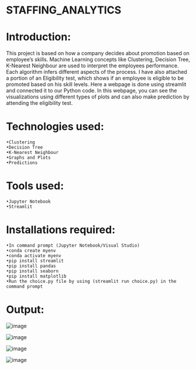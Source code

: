# STAFFING_ANALYTICS

# Introduction:
 This project is based on how a company decides about promotion based on employee’s skills. Machine Learning concepts like Clustering, Decision Tree, K-Nearest Neighbour are used to interpret the employees performance. Each algorithm infers different aspects of the process. I have also attached a portion of an Eligibility test, which shows if an employee is eligible to be promoted based on his skill levels.
 Here a webpage is done using streamlit and connected it to our Python code. In this webpage, you can see the visualizations using different types of plots and can also make prediction by attending the eligibility test. 
  
# Technologies used:
	•Clustering
	•Decision Tree
	•K-Nearest Neighbour
	•Graphs and Plots 
	•Predictions

# Tools used:
	•Jupyter Notebook
	•Streamlit

# Installations required:
	•In command prompt (Jupyter Notebook/Visual Studio)
	•conda create myenv
	•conda activate myenv 
	•pip install streamlit
	•pip install pandas
	•pip install seaborn
	•pip install matplotlib
	•Run the choice.py file by using (streamlit run choice.py) in the command prompt
  
# Output:

![image](https://user-images.githubusercontent.com/117114012/215807802-ab3d7705-8a62-4607-bcf4-4646a6573a99.png)

![image](https://user-images.githubusercontent.com/117114012/215807915-04daa1d7-3c9c-41ab-98c8-595d2d73ad95.png)

![image](https://user-images.githubusercontent.com/117114012/215808128-0189d897-0799-4643-8fde-65743193b0ab.png)

![image](https://user-images.githubusercontent.com/117114012/215808178-a7964331-2f4d-4163-826f-cda3e6e2e8b0.png)

